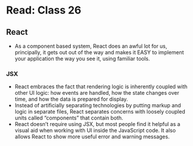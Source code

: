# Read: Class 26

## React
- As a component based system, React does an awful lot for us, principally, it gets out out of the way and makes it EASY to implement your application the way you see it, using familiar tools.

### JSX
- React embraces the fact that rendering logic is inherently coupled with other UI logic: how events are handled, how the state changes over time, and how the data is prepared for display.
- Instead of artificially separating technologies by putting markup and logic in separate files, React separates concerns with loosely coupled units called “components” that contain both. 
- React doesn’t require using JSX, but most people find it helpful as a visual aid when working with UI inside the JavaScript code. It also allows React to show more useful error and warning messages.
